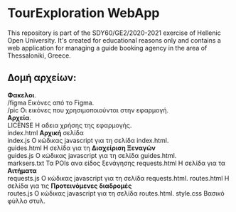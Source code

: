 # TourExploration WebApp

This repository is part of the SDY60/GE2/2020-2021 exercise of Hellenic Open University. It's created for educational reasons only and contains a web application for managing a guide booking agency in the area of Thessaloniki, Greece.

## Δομή αρχείων:     
**Φακελοι**.    
/figma              Εικόνες από το Figma.   
/pic                Οι εικόνες που χρησιμοποιούνται στην εφαρμογή.   
**Αρχεία**.   
LICENSE             Η αδεια χρήσης της εφαρμογής.  
index.html          **Αρχική** σελίδα  
index.js            Ο κώδικας javascript για τη σελίδα index.html.   
guides.html         Η σελίδα για τη **Διαχείριση Ξεναγών**  
guides.js           Ο κώδικας javascript για τη σελίδα guides.html.   
marksers.txt        Τα POIs ανα είδος ξενάγησης
requests.html       Η σελίδα για τα **Αιτήματα**  
requests.js         Ο κώδικας javascript για τη σελίδα requests.html.
routes.html         Η σελίδα για τις **Προτεινόμενες διαδρομές**  
routes.js           Ο κώδικας javascript για τη σελίδα routes.html.
style.css           Βασικό φύλλο στυλ. 

